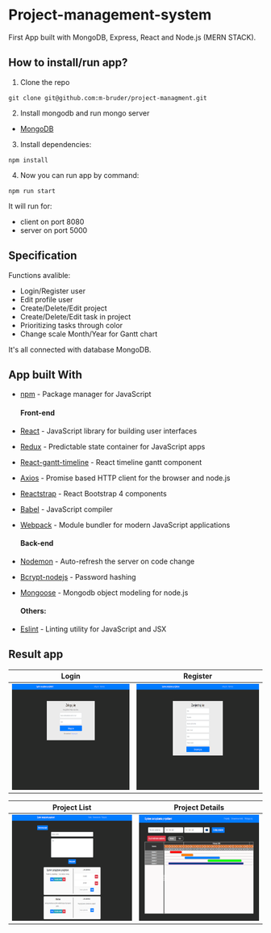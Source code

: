 # Project-management-system 
First App built with MongoDB, Express, React and Node.js (MERN STACK). 

## How to install/run app?
1. Clone the repo
```
git clone git@github.com:m-bruder/project-managment.git
```
2. Install mongodb and run mongo server
* [MongoDB](https://docs.mongodb.com/manual/installation/)
3. Install dependencies:
```
npm install
```
4. Now you can run app by command:
```
npm run start
```

It will run for:
* client on port 8080
* server on port 5000

## Specification
Functions avalible:

- Login/Register user
- Edit profile user
- Create/Delete/Edit project
- Create/Delete/Edit task in project
- Prioritizing tasks through color
- Change scale Month/Year for Gantt chart

It's all connected with database MongoDB.

## App built With

- [npm](https://www.npmjs.com/) - Package manager for JavaScript

  #### Front-end

- [React](https://reactjs.org/) - JavaScript library for building user interfaces
- [Redux](https://redux.js.org/) - Predictable state container for JavaScript apps
- [React-gantt-timeline](https://github.com/guiqui/react-timeline-gantt) - React timeline gantt component
- [Axios](https://github.com/axios/axios) - Promise based HTTP client for the browser and node.js
- [Reactstrap](https://reactstrap.github.io/) -  React Bootstrap 4 components
- [Babel](https://babeljs.io/) - JavaScript compiler
- [Webpack](https://webpack.js.org/) - Module bundler for modern JavaScript applications

  #### Back-end

- [Nodemon](https://nodemon.io/) - Auto-refresh the server on code change
- [Bcrypt-nodejs](https://www.npmjs.com/package/bcrypt-nodejs) - Password hashing 
- [Mongoose](https://mongoosejs.com/) - Mongodb object modeling for node.js

  #### Others:

- [Eslint](https://eslint.org/) - Linting utility for JavaScript and JSX

## Result app

Login            |  Register
:-------------------------:|:-------------------------:
<img src="https://github.com/M-Bruder/Project-management/blob/master/img-readme/login.png" width="450" height="210" alt="login-img"> | <img src="https://github.com/M-Bruder/Project-management/blob/master/img-readme/register.png" width="450" height="210" alt="register-img">

Project List            | Project Details 
:-------------------------:|:-------------------------:
<img src="https://github.com/M-Bruder/Project-management/blob/master/img-readme/project.png" width="450" height="210" alt="project-img"> | <img src="https://github.com/M-Bruder/Project-management/blob/master/img-readme/gantt.png" width="450" height="210" alt="gantt-img">


